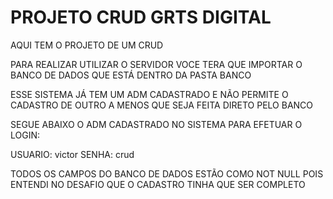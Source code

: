 # PROJETO CRUD GRTS DIGITAL

AQUI TEM O PROJETO DE UM CRUD

PARA REALIZAR UTILIZAR O SERVIDOR VOCE TERA QUE IMPORTAR O BANCO DE DADOS QUE ESTÁ DENTRO DA PASTA BANCO

ESSE SISTEMA JÁ TEM UM ADM CADASTRADO E NÃO PERMITE O CADASTRO DE OUTRO A MENOS QUE SEJA FEITA DIRETO PELO BANCO

SEGUE ABAIXO O ADM CADASTRADO NO SISTEMA PARA EFETUAR O LOGIN:

USUARIO: victor
SENHA: crud


TODOS OS CAMPOS DO BANCO DE DADOS ESTÃO COMO NOT NULL POIS ENTENDI NO DESAFIO QUE O CADASTRO TINHA QUE SER COMPLETO